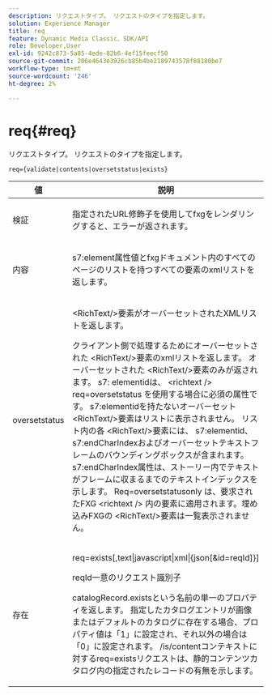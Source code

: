 ```yaml
---
description: リクエストタイプ。 リクエストのタイプを指定します。
solution: Experience Manager
title: req
feature: Dynamic Media Classic、SDK/API
role: Developer,User
exl-id: 9242c873-5a85-4ede-82b6-4ef15feecf50
source-git-commit: 206e4643e3926cb85b4be2189743578f88180be7
workflow-type: tm+mt
source-wordcount: '246'
ht-degree: 2%

---
```


# req{#req}

リクエストタイプ。 リクエストのタイプを指定します。

`req={validate|contents|oversetstatus|exists}`

<table id="table_F39239E5244746DB9F253BB0D5E85D54"> 
 <thead> 
  <tr> 
   <th colname="col1" class="entry"> 値 </th> 
   <th colname="col2" class="entry"> 説明 </th> 
  </tr> 
 </thead>
 <tbody> 
  <tr> 
   <td colname="col1"> <p> <span class="codeph"> 検証</span> </p> </td> 
   <td colname="col2"> <p> 指定されたURL修飾子を使用してfxgをレンダリングすると、エラーが返されます。 </p> </td> 
  </tr> 
  <tr> 
   <td colname="col1"> <p> <span class="codeph"> 内容</span> </p> </td> 
   <td colname="col2"> <p> <span class="codeph"> s7:element</span>属性値とfxgドキュメント内のすべてのページのリストを持つすべての要素のxmlリストを返します。 </p> </td> 
  </tr> 
  <tr> 
   <td colname="col1"> <p> <span class="codeph"> oversetstatus</span> </p> </td> 
   <td colname="col2"> <p><span class="codeph"> &lt;RichText/&gt;</span>要素がオーバーセットされたXMLリストを返します。 </p> <p>クライアント側で処理するためにオーバーセットされた<span class="+ topic/ph pr-d/codeph codeph"> &lt;RichText/&gt;</span>要素のxmlリストを返します。 オーバーセットされた<span class="+ topic/ph pr-d/codeph codeph"> &lt;RichText/&gt;</span>要素のみが返されます。 <span class="+ topic/ph pr-d/codeph codeph"> s7:</span> elementidは、 <span class="+ topic/ph pr-d/codeph codeph"> &lt;richtext /&gt;</span> req=oversetstatus <span class="+ topic/ph pr-d/codeph codeph"> を使用する</span>場合に必須の属性です。<span class="+ topic/ph pr-d/codeph codeph"> s7:elementid</span>を持たないオーバーセット<span class="+ topic/ph pr-d/codeph codeph"> &lt;RichText/&gt;</span>要素はリストに表示されません。 リスト内の各<span class="+ topic/ph pr-d/codeph codeph"> &lt;RichText/&gt;</span>要素には、 <span class="+ topic/ph pr-d/codeph codeph"> s7:elementid</span>、 <span class="+ topic/ph pr-d/codeph codeph"> s7:endCharIndex</span>およびオーバーセットテキストフレームのバウンディングボックスが含まれます。 <span class="+ topic/ph pr-d/codeph codeph"> s7:endCharIndex</span>属性は、ストーリー内でテキストがフレームに収まるまでのテキストインデックスを示します。 <span class="+ topic/ph pr-d/codeph codeph"> Req=oversetstatusonly</span> は、要求されたFXG <span class="+ topic/ph pr-d/codeph codeph"> &lt;richtext /&gt;</span> 内の要素に適用されます。埋め込みFXGの<span class="+ topic/ph pr-d/codeph codeph"> &lt;RichText/&gt;</span>要素は一覧表示されません。 </p> </td> 
  </tr> 
  <tr> 
   <td colname="col1"> <p> <span class="codeph"> 存在</span> </p> </td> 
   <td colname="col2"> <p> <span class="codeph"> req=exists[,text|javascript|xml|{json[&amp;id=reqId]}]</span> </p> <p>reqId一意のリクエスト識別子 </p> <p>catalogRecord.existsという名前の単一のプロパティを返します。 指定したカタログエントリが画像またはデフォルトのカタログに存在する場合、プロパティ値は「1」に設定され、それ以外の場合は「0」に設定されます。 /is/contentコンテキストに対するreq=existsリクエストは、静的コンテンツカタログ内の指定されたレコードの有無を示します。 </p> </td> 
  </tr> 
 </tbody> 
</table>
